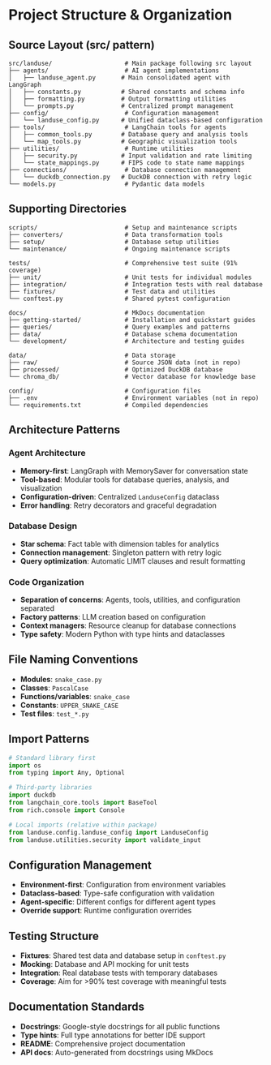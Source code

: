 # Project Structure & Organization

## Source Layout (src/ pattern)
```
src/landuse/                    # Main package following src layout
├── agents/                     # AI agent implementations
│   ├── landuse_agent.py       # Main consolidated agent with LangGraph
│   ├── constants.py           # Shared constants and schema info
│   ├── formatting.py          # Output formatting utilities
│   └── prompts.py             # Centralized prompt management
├── config/                     # Configuration management
│   └── landuse_config.py      # Unified dataclass-based configuration
├── tools/                      # LangChain tools for agents
│   ├── common_tools.py        # Database query and analysis tools
│   └── map_tools.py           # Geographic visualization tools
├── utilities/                  # Runtime utilities
│   ├── security.py            # Input validation and rate limiting
│   └── state_mappings.py      # FIPS code to state name mappings
├── connections/                # Database connection management
│   └── duckdb_connection.py   # DuckDB connection with retry logic
└── models.py                   # Pydantic data models
```

## Supporting Directories
```
scripts/                        # Setup and maintenance scripts
├── converters/                 # Data transformation tools
├── setup/                      # Database setup utilities
└── maintenance/                # Ongoing maintenance scripts

tests/                          # Comprehensive test suite (91% coverage)
├── unit/                       # Unit tests for individual modules
├── integration/                # Integration tests with real database
├── fixtures/                   # Test data and utilities
└── conftest.py                 # Shared pytest configuration

docs/                           # MkDocs documentation
├── getting-started/            # Installation and quickstart guides
├── queries/                    # Query examples and patterns
├── data/                       # Database schema documentation
└── development/                # Architecture and testing guides

data/                           # Data storage
├── raw/                        # Source JSON data (not in repo)
├── processed/                  # Optimized DuckDB database
└── chroma_db/                  # Vector database for knowledge base

config/                         # Configuration files
├── .env                        # Environment variables (not in repo)
└── requirements.txt            # Compiled dependencies
```

## Architecture Patterns

### Agent Architecture
- **Memory-first**: LangGraph with MemorySaver for conversation state
- **Tool-based**: Modular tools for database queries, analysis, and visualization
- **Configuration-driven**: Centralized `LanduseConfig` dataclass
- **Error handling**: Retry decorators and graceful degradation

### Database Design
- **Star schema**: Fact table with dimension tables for analytics
- **Connection management**: Singleton pattern with retry logic
- **Query optimization**: Automatic LIMIT clauses and result formatting

### Code Organization
- **Separation of concerns**: Agents, tools, utilities, and configuration separated
- **Factory patterns**: LLM creation based on configuration
- **Context managers**: Resource cleanup for database connections
- **Type safety**: Modern Python with type hints and dataclasses

## File Naming Conventions
- **Modules**: `snake_case.py`
- **Classes**: `PascalCase`
- **Functions/variables**: `snake_case`
- **Constants**: `UPPER_SNAKE_CASE`
- **Test files**: `test_*.py`

## Import Patterns
```python
# Standard library first
import os
from typing import Any, Optional

# Third-party libraries
import duckdb
from langchain_core.tools import BaseTool
from rich.console import Console

# Local imports (relative within package)
from landuse.config.landuse_config import LanduseConfig
from landuse.utilities.security import validate_input
```

## Configuration Management
- **Environment-first**: Configuration from environment variables
- **Dataclass-based**: Type-safe configuration with validation
- **Agent-specific**: Different configs for different agent types
- **Override support**: Runtime configuration overrides

## Testing Structure
- **Fixtures**: Shared test data and database setup in `conftest.py`
- **Mocking**: Database and API mocking for unit tests
- **Integration**: Real database tests with temporary databases
- **Coverage**: Aim for >90% test coverage with meaningful tests

## Documentation Standards
- **Docstrings**: Google-style docstrings for all public functions
- **Type hints**: Full type annotations for better IDE support
- **README**: Comprehensive project documentation
- **API docs**: Auto-generated from docstrings using MkDocs